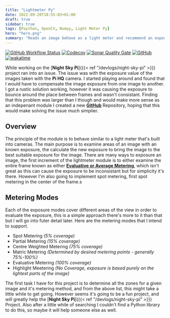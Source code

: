 ```yaml
---
title: "Lightmeter Py"
date: 2022-09-20T18:55:03+01:00
draft: true
sidebar: true
tags: [Paython, OpenCV, Numpy, Light Meter Py]
hero: "hero.png"
summary: "Reads an image behave as a light meter and recommend an exposure."
---
```


<div class="text-center m-2">

  [![GitHub Workflow Status](https://img.shields.io/github/workflow/status/joseph-mccarthy/lightmeter-py/Build?style=for-the-badge)](https://github.com/joseph-mccarthy/lightmeter-py/actions/workflows/python-app.yml)
  [![Codecov](https://img.shields.io/codecov/c/gh/joseph-mccarthy/lightmeter-py?style=for-the-badge)](https://app.codecov.io/gh/joseph-mccarthy/lightmeter-py)
  [![Sonar Quality Gate](https://img.shields.io/sonar/quality_gate/joseph-mccarthy_lightmeter-py/main?server=https%3A%2F%2Fsonarcloud.io&style=for-the-badge)](https://sonarcloud.io/project/overview?id=joseph-mccarthy_lightmeter-py)
  [![GitHub](https://img.shields.io/github/license/joseph-mccarthy/lightmeter-py?style=for-the-badge)](https://github.com/joseph-mccarthy/lightmeter-py/blob/main/licence)
  [![wakatime](https://wakatime.com/badge/github/joseph-mccarthy/lightmeter-py.svg?style=for-the-badge)](https://wakatime.com/badge/github/joseph-mccarthy/lightmeter-py)

</div>

While working on the [__Night Sky Pi__]({{< ref "/devlogs/night-sky-pi" >}}) project ran into an issue. The issue was with the exposure value of the images taken with the __Pi HQ__ camera. I started playing around and found that I would have to compensate the image exposure from one image to another. I got a rustic solution working, however it was causing the exposure to bounce around the place between frames and wasn't consistant. Finding that this problem was larger than I though and would make more sense as an indepenant module I created a new [__GitHub__](https://github.com/joseph-mccarthy/lightmeter-py) Repository, hoping that this would make solving the issue much simplier.

## Overview

The principle of the module is to behave similar to a light meter that's built into cameras. The main purpose is to examine areas of an image with an known exposure, the calculate the new exposure to bring the image to the best suitable exposure for the image. There are many ways to exposure an image, the first increment of the lightmeter module is to either examine the entire frame known as either [__Evaluative or Average Metering__](https://en.wikipedia.org/wiki/Metering_mode#Average_metering), which isn't great as this can cause the exposure to be inconsistant but for simplicity it's there. However I'm also going to implement spot metering, first spot metering in the center of the frame.s

## Metering Modes

Each of the exposure modes cover different areas of the view in order to evaluate the exposure, this is a simple approach there's more to it than that but I will go into futer detail later. Here are the metering modes that I intend to support.

* Spot Metering *(5% coverage)*
* Partial Metering *(15% coverage)*
* Centre Weighted Metering *(75% coverage)*
* Matric Metering *(Determined by desired metering points - generally 75%-100%)*
* Evaluative Metering *(100% coverage)*
* Highlight Meetering *(No Coverage, exposure is based purely on the lightest parts of the image)*

The first task I have for this project is to determine all the zones for a given image and it's metering method, and from the above list, this might take a little while to get going. However seems it's going to be a fun project, and will greatly help the [__Night Sky Pi__]({{< ref "/devlogs/night-sky-pi" >}}) Project. Also after a little while of searching I couldn't find a Python library to do this, so maybe it will help someone else as well.
